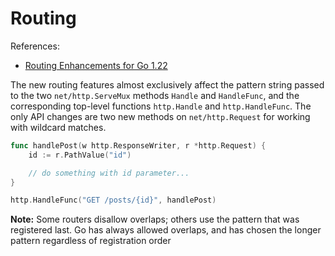 # Routing

References:

- [Routing Enhancements for Go 1.22](https://go.dev/blog/routing-enhancements)

The new routing features almost exclusively affect the pattern string passed to the two `net/http.ServeMux` methods `Handle` and `HandleFunc`, and the corresponding top-level functions `http.Handle` and `http.HandleFunc`. The only API changes are two new methods on `net/http.Request` for working with wildcard matches.

```go
func handlePost(w http.ResponseWriter, r *http.Request) {
    id := r.PathValue("id")

    // do something with id parameter...
}

http.HandleFunc("GET /posts/{id}", handlePost)
```

**Note:** Some routers disallow overlaps; others use the pattern that was registered last. Go has always allowed overlaps, and has chosen the longer pattern regardless of registration order
